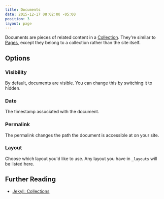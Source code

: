 ```yaml
---
title: Documents
date: 2015-12-17 08:02:00 -05:00
position: 3
layout: page
---
```


Documents are pieces of related content in a [Collection](/content/collections/). They're similar to [Pages](/content/pages/), except they belong to a collection rather than the site itself.

## Options

### Visibility

By default, documents are visible. You can change this by switching it to hidden.

### Date

The timestamp associated with the document.

### Permalink

The permalink changes the path the document is accessible at on your site.

### Layout

Choose which layout you'd like to use. Any layout you have in `_layouts` will be listed here.

## Further Reading

- [Jekyll: Collections](http://jekyllrb.com/docs/collections/)
